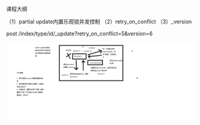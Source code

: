 课程大纲

（1）partial update内置乐观锁并发控制
（2）retry_on_conflict
（3）_version

post /index/type/id/_update?retry_on_conflict=5&version=6

![partial_update](./image/25/partial_update内置乐观锁并发控制.png)

